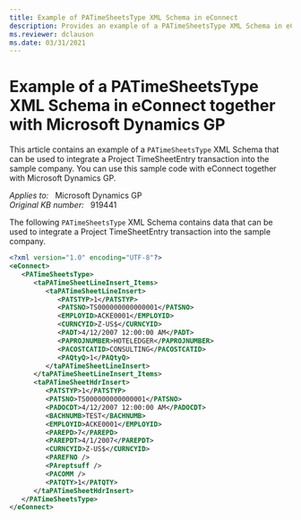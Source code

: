 ```yaml
---
title: Example of PATimeSheetsType XML Schema in eConnect
description: Provides an example of a PATimeSheetsType XML Schema in eConnect together with Microsoft Dynamics GP.
ms.reviewer: dclauson
ms.date: 03/31/2021
---
```

# Example of a PATimeSheetsType XML Schema in eConnect together with Microsoft Dynamics GP

This article contains an example of a `PATimeSheetsType` XML Schema that can be used to integrate a Project TimeSheetEntry transaction into the sample company. You can use this sample code with eConnect together with Microsoft Dynamics GP.

_Applies to:_ &nbsp; Microsoft Dynamics GP  
_Original KB number:_ &nbsp; 919441

The following `PATimeSheetsType` XML Schema contains data that can be used to integrate a Project TimeSheetEntry transaction into the sample company.

```xml
<?xml version="1.0" encoding="UTF-8"?>
<eConnect>
   <PATimeSheetsType>
      <taPATimeSheetLineInsert_Items>
         <taPATimeSheetLineInsert>
            <PATSTYP>1</PATSTYP>
            <PATSNO>TS000000000000001</PATSNO>
            <EMPLOYID>ACKE0001</EMPLOYID>
            <CURNCYID>Z-US$</CURNCYID>
            <PADT>4/12/2007 12:00:00 AM</PADT>
            <PAPROJNUMBER>HOTELEDGER</PAPROJNUMBER>
            <PACOSTCATID>CONSULTING</PACOSTCATID>
            <PAQtyQ>1</PAQtyQ>
         </taPATimeSheetLineInsert>
      </taPATimeSheetLineInsert_Items>
      <taPATimeSheetHdrInsert>
         <PATSTYP>1</PATSTYP>
         <PATSNO>TS000000000000001</PATSNO>
         <PADOCDT>4/12/2007 12:00:00 AM</PADOCDT>
         <BACHNUMB>TEST</BACHNUMB>
         <EMPLOYID>ACKE0001</EMPLOYID>
         <PAREPD>7</PAREPD>
         <PAREPDT>4/1/2007</PAREPDT>
         <CURNCYID>Z-US$</CURNCYID>
         <PAREFNO />
         <PAreptsuff />
         <PACOMM />
         <PATQTY>1</PATQTY>
      </taPATimeSheetHdrInsert>
   </PATimeSheetsType>
</eConnect>
```
